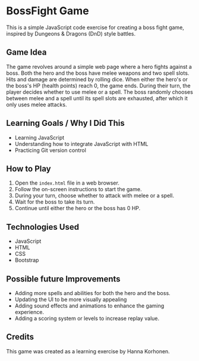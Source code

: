 # BossFight Game

This is a simple JavaScript code exercise for creating a boss fight game, inspired by Dungeons & Dragons (DnD) style battles.

## Game Idea
The game revolves around a simple web page where a hero fights against a boss. Both the hero and the boss have melee weapons and two spell slots. Hits and damage are determined by rolling dice. When either the hero's or the boss's HP (health points) reach 0, the game ends. During their turn, the player decides whether to use melee or a spell. The boss randomly chooses between melee and a spell until its spell slots are exhausted, after which it only uses melee attacks.

## Learning Goals / Why I Did This
- Learning JavaScript
- Understanding how to integrate JavaScript with HTML
- Practicing Git version control

## How to Play
1. Open the `index.html` file in a web browser.
2. Follow the on-screen instructions to start the game.
3. During your turn, choose whether to attack with melee or a spell.
4. Wait for the boss to take its turn.
5. Continue until either the hero or the boss has 0 HP.

## Technologies Used
- JavaScript
- HTML
- CSS
- Bootstrap

## Possible future Improvements
- Adding more spells and abilities for both the hero and the boss.
- Updating the UI to be more visually appealing
- Adding sound effects and animations to enhance the gaming experience.
- Adding a scoring system or levels to increase replay value.

## Credits
This game was created as a learning exercise by Hanna Korhonen.

